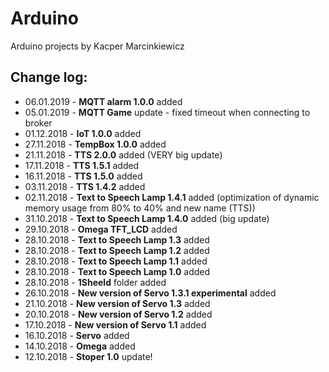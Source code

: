 # Arduino
Arduino projects by Kacper Marcinkiewicz

## Change log:

* 06.01.2019 - <b>MQTT alarm 1.0.0</b> added
* 05.01.2019 - <b>MQTT Game</b> update - fixed timeout when connecting to broker 
* 01.12.2018 - <b>IoT 1.0.0</b> added
* 27.11.2018 - <b>TempBox 1.0.0</b> added
* 21.11.2018 - <b>TTS 2.0.0</b> added (VERY big update)
* 17.11.2018 - <b>TTS 1.5.1</b> added
* 16.11.2018 - <b>TTS 1.5.0</b> added
* 03.11.2018 - <b>TTS 1.4.2</b> added
* 02.11.2018 - <b>Text to Speech Lamp 1.4.1</b> added (optimization of dynamic memory usage from 80% to 40% and new name (TTS))
* 31.10.2018 - <b>Text to Speech Lamp 1.4.0</b> added (big update)
* 29.10.2018 - <b>Omega TFT_LCD</b> added
* 28.10.2018 - <b>Text to Speech Lamp 1.3</b> added
* 28.10.2018 - <b>Text to Speech Lamp 1.2</b> added
* 28.10.2018 - <b>Text to Speech Lamp 1.1</b> added
* 28.10.2018 - <b>Text to Speech Lamp 1.0</b> added
* 28.10.2018 - <b>1Sheeld</b> folder added
* 26.10.2018 - <b>New version of Servo 1.3.1 experimental</b> added
* 21.10.2018 - <b>New version of Servo 1.3</b> added
* 20.10.2018 - <b>New version of Servo 1.2</b> added
* 17.10.2018 - <b>New version of Servo 1.1</b> added
* 16.10.2018 - <b>Servo</b> added
* 14.10.2018 - <b>Omega</b> added
* 12.10.2018 - <b>Stoper 1.0</b> update!
